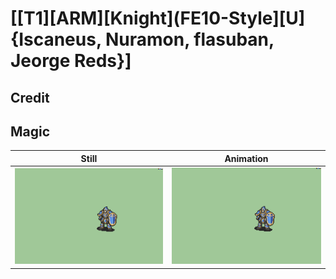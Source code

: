# [\[T1\]\[ARM\]\[Knight\]\(FE10-Style\]\[U\]{Iscaneus, Nuramon, flasuban, Jeorge Reds}]

## Credit


	
## Magic

| Still | Animation |
| :---: | :-------: |
| ![Magic still](./Magic_000.png) | ![Magic animation](./Magic.gif) |
